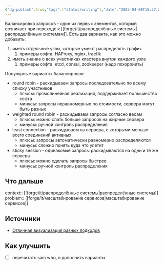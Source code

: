```yaml
---
{"dg-publish":true,"tags":["status/writing"],"date":"2025-04-08T15:37:29+03:00","modified_at":"2025-04-10T11:33:44+03:00","permalink":"/forge/it/load balancing/","dgPassFrontmatter":true}
---
```



Балансировка запросов - один из первых элементов, который возникает при переходе к [[forge/it/распределённые системы|распределённым системам]]. 
Есть два варианта, как это можно добавить:
1. иметь отдельные узлы, которые умеют распределять трафик
    1. примеры софта: HAProxy, nginx, traefik
2. иметь знание о всех участниках кластера внутри каждого узла
    1. примеры софта: etcd, consul, zookeeper (надо похоронить)

Популярные варианты балансировок:
- round robin - раскидываем запросы последовательно по всему списку участников
    - плюсы: прямолинейная реализация, поддерживает большинство софта
    - минусы: запросы неравномерные по стоимости, сервера могут быть разные
- weighted round robin - раскидываем запросы согласно весам
    - плюсы: можно слать больше запросов на жирные сервера
    - минусы: ручной контроль распределения
- least connection - раскидываем на сервера, с которыми меньше всего соединений активных
    - плюсы: запросы автоматически равномерно распределяются
    - минусы: сложно понять куда что улетит
- sticky session - одинаковые запросы раскидываются на одни и те же сервера
    - плюсы: можно сделать запросы быстрее
    - минусы: ручной контроль распределения

## Что дальше



context:: [[forge/it/распределённые системы|распределённые системы]]
problem:: [[forge/it/масштабирование сервисов|масштабирование сервисов]]

## Источники



- [Отличная визуализация разных подходов](https://samwho.dev/load-balancing/)

## Как улучшить

- [ ] перечитать sam who, и дополнить варианты
